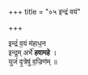 +++
title = "०५ इन्द्रं वयं"

+++

इन्द्रं॑ व॒यं म॑हाध॒न  
इन्द्र॒म् अर्भे॑ **हवामहे** ।  
युजं॑ वृ॒त्रेषु॑ व॒ज्रिण॑म् ॥

